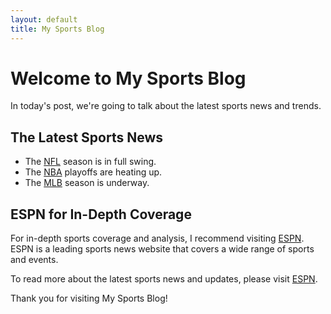 ```yaml
---
layout: default
title: My Sports Blog
---
```


# Welcome to My Sports Blog

In today's post, we're going to talk about the latest sports news and trends.

## The Latest Sports News

- The [NFL](https://www.nfl.com/) season is in full swing.
- The [NBA](https://www.nba.com/) playoffs are heating up.
- The [MLB](https://www.mlb.com/) season is underway.

## ESPN for In-Depth Coverage

For in-depth sports coverage and analysis, I recommend visiting [ESPN](https://www.espn.com/). ESPN is a leading sports news website that covers a wide range of sports and events.

To read more about the latest sports news and updates, please visit [ESPN](https://www.espn.com/).

Thank you for visiting My Sports Blog!

